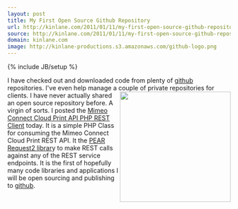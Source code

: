 ```yaml
---
layout: post
title: My First Open Source Github Repository
url: http://kinlane.com/2011/01/11/my-first-open-source-github-repository/
source: http://kinlane.com/2011/01/11/my-first-open-source-github-repository/
domain: kinlane.com
image: http://kinlane-productions.s3.amazonaws.com/github-logo.png
---
```

{% include JB/setup %}

<p>
     I have checked out and downloaded code from plenty of <a href="http://github.com">github</a> repositories. I've even help manage a couple of private repositories for clients. <a href="http://github.com" target="_blank"><img class="c1" src="http://kinlane-productions.s3.amazonaws.com/github-logo.png" alt="" width="250" align="right" /></a> I have never actually shared an open source repository before. A virgin of sorts. I posted the <a href="https://github.com/mimeoconnect/Mimeo-Connect-Cloud-Print-API---REST-Client" target="_blank">Mimeo Connect Cloud Print API PHP REST Client</a> today. It is a simple PHP Class for consuming the Mimeo Connect Cloud Print REST API. It the <a href="http://pear.php.net/package/HTTP_Request2/docs/latest/HTTP_Request2/_HTTP_Request2-0.5.1---Request2.php.html" target="_blank">PEAR Request2 librar</a>y to make REST calls against any of the REST service endpoints. It is the first of hopefully many code libraries and applications I will be open sourcing and publishing to <a href="http://github.com">github</a>.
</p>